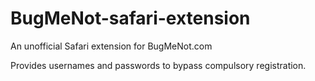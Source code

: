 # BugMeNot-safari-extension

An unofficial Safari extension for BugMeNot.com

Provides usernames and passwords to bypass compulsory registration.